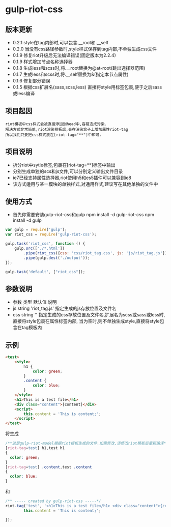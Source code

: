 gulp-riot-css
=============

## 版本更新
* 0.2.1 style在tag内部时,可以包含.__root和.__self
* 0.2.0 当没有css路径参数时,style样式保存到tag内部,不单独生成css文件
* 0.1.9 修复riot升级后无法编译错误(固定版本为2.2.4)
* 0.1.9 样式增加节点名称选择器
* 0.1.8 生成less和scss时,将.__root替换为@at-root(跳出选择器范围)
* 0.1.7 生成less和scss时,将.__self替换为&(指定本节点属性)
* 0.1.6 修复部分错误
* 0.1.5 根据css扩展名(sass,scss,less) 直接将style用标签包裹,便于之后sass或less编译

## 项目起因
    riot模板中css样式会被直接添加到head中,容易造成污染.
    解决方式非常简单,riot渲染模板后,会在渲染盒子上增加属性riot-tag
    所以我们只要把css样式放在[riot-tag="**"]中即可.

## 项目说明
* 拆分riot中sytle标签,包裹在[riot-tag=**]标签中输出
* 分别生成单独的scs和js文件,可以分别定义输出文件目录
* ie7已经支持属性选择器,riot使用h5和es5插件可以兼容到ie8
* 该方式适用与某一模块的单独样式,对通用样式,建议写在其他单独的文件中

## 使用方式
* 首先你需要安装gulp-riot-css和gulp
    npm install -d gulp-riot-css
    npm install -d gulp

```javascript
var gulp = require('gulp');
var riot_css = require('gulp-riot-css');

gulp.task('riot_css', function () {
    gulp.src(['./*.html'])
        .pipe(riot_css({css: 'css/riot_tag.css', js: 'js/riot_tag.js'}))
        .pipe(gulp.dest('./output'));
});

gulp.task('default', ["riot_css"]);

```

## 参数说明
* 参数 类型  默认值 说明
* js string 'riot_tag.js' 指定生成的js存放位置及文件名
* css string '' 指定生成的css存放位置及文件名,扩展名为scss或sass或less时,直接将style包裹在属性标签内部,
                当为空时,则不单独生成style,直接将style包含在tag模板内

## 示例
```html
<test>
    <style>
        h1 {
            color: green;
        }
        .content {
            color: blue;
        }
    </style>
    <h1>This is a test file</h1>
    <div class="content">{content}</div>
    <script>
        this.content = 'This is content;';
    </script>
</test>
```
将生成
```css
/**这是gulp-riot-model根据riot模板生成的文件.如需修改,请修改riot模板后重新编译*/
[riot-tag=test] h1,test h1
{
  color: green;
}
[riot-tag=test] .content,test .content
{
  color: blue;
}
```
和
```javascript
/** ----- created by gulp-riot-css -----*/
riot.tag('test', '<h1>This is a test file</h1> <div class="content">{content}</div>', function(opts) {
        this.content = 'This is content;';

});
```
